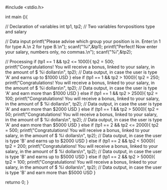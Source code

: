 #include <stdio.h>

int main (){

  // Declaration of variables
  int tp1, tp2; // Two variables forvpositions type and salary

  // Data input
  printf("Please advise which group your position is in. Enter:\n 1 for type A.\n 2 for type B.\n");
  scanf("%i",&tp1);
  printf("Perfect! Now enter your salary, numbers only, no commas.\n");
  scanf("%i",&tp2);
  
  // Processing
  if (tp1 == 1 && tp2 <= 1000){
      tp2 = 500;
      printf("Congratulations! You will receive a bonus, linked to your salary, in the amount of $ %i dollars\n", tp2); 
  // Data output, in case the user is type 'A' and earns up to $1000 USD
  }
  else if (tp1 == 1 && tp2 > 1000){ 
      tp2 = 250;
      printf("Congratulations! You will receive a bonus, linked to your salary, in the amount of $ %i dollars\n", tp2); 
  // Data output, in case the user is type 'A' and earn more  than $1000 USD
  }
  else if (tp1 == 1 && tp2 > 2500){ 
      tp2 = 100;
      printf("Congratulations! You will receive a bonus, linked to your salary, in the amount of $ %i dollars\n", tp2); 
  // Data output, in case the user is type 'A' and earn more  than $2000 USD
  }
  else if (tp1 == 1 && tp2 > 5000){ 
      tp2 = 50;
      printf("Congratulations! You will receive a bonus, linked to your salary, in the amount of $ %i dollars\n", tp2); 
  // Data output, in case the user is type 'A' and earn more  than $5000 USD
  }
  else if (tp1 == 2 && tp2 <= 2000){ 
      tp2 = 500;
      printf("Congratulations! You will receive a bonus, linked to your salary, in the amount of $ %i dollars\n", tp2); 
  // Data output, in case the user is type 'B' and earns up to $2000 USD
  }
  else if (tp1 == 2 && tp2 < 5000){ 
      tp2 = 200;
      printf("Congratulations! You will receive a bonus, linked to your salary, in the amount of $ %i dollars\n", tp2); 
  // Data output, in case the user is type 'B' and earns up to $5000 USD
  }
  else if (tp1 == 2 && tp2 > 5000){ 
      tp2 = 100;
      printf("Congratulations! You will receive a bonus, linked to your salary, in the amount of $ %i dollars\n", tp2); 
  // Data output, in case the user is type 'B' and earn more  than $5000 USD
  }
  
 
 returno 0;
 }
